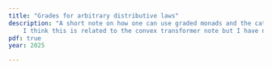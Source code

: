 ```yaml
---
title: "Grades for arbitrary distributive laws"
description: "A short note on how one can use graded monads and the category of elements to allow any two monads to distribute with one another.
    I think this is related to the convex transformer note but I have not fleshed out the connection yet."
pdf: true
year: 2025

---
```

